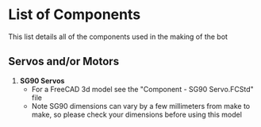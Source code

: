 # List of Components
This list details all of the components used in the making of the bot
## Servos and/or Motors
1. **SG90 Servos**
   - For a FreeCAD 3d model see the "Component - SG90 Servo.FCStd" file
   - Note SG90 dimensions can vary by a few millimeters from make to make, so please check your dimensions before using this model
